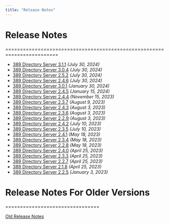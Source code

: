 ```yaml
---
title: "Release Notes"
---
```


# Release Notes
========================================================================
- [389 Directory Server 3.1.1](release-3-1-1.html) *(July 30, 2024)*
- [389 Directory Server 3.0.4](release-3-0-4.html) *(July 30, 2024)*
- [389 Directory Server 2.5.2](release-2-5-2.html) *(July 30, 2024)*
- [389 Directory Server 2.4.6](release-2-4-6.html) *(July 30, 2024)*
- [389 Directory Server 3.0.1](release-3-0-1.html) *(January 30, 2024)*
- [389 Directory Server 2.4.5](release-2-4-5.html) *(January 15, 2024)*
- [389 Directory Server 2.4.4](release-2-4-4.html) *(November 15, 2023)*
- [389 Directory Server 2.3.7](release-2-3-7.html) *(August 9, 2023)*
- [389 Directory Server 2.4.3](release-2-4-3.html) *(August 3, 2023)*
- [389 Directory Server 2.3.6](release-2-3-6.html) *(August 3, 2023)*
- [389 Directory Server 2.2.9](release-2-2-9.html) *(August 3, 2023)*
- [389 Directory Server 2.4.2](release-2-4-2.html) *(July 10, 2023)*
- [389 Directory Server 2.3.5](release-2-3-5.html) *(July 10, 2023)*
- [389 Directory Server 2.4.1](release-2-4-1.html) *(May 18, 2023)*
- [389 Directory Server 2.3.4](release-2-3-4.html) *(May 18, 2023)*
- [389 Directory Server 2.2.8](release-2-2-8.html) *(May 18, 2023)*
- [389 Directory Server 2.4.0](release-2-4-0.html) *(April 25, 2023)*
- [389 Directory Server 2.3.3](release-2-3-3.html) *(April 25, 2023)*
- [389 Directory Server 2.2.7](release-2-2-7.html) *(April 25, 2023)*
- [389 Directory Server 2.1.8](release-2-1-8.html) *(April 25, 2023)*
- [389 Directory Server 2.2.5](release-2-2-5.html) *(January 3, 2023)*

# Release Notes For Older Versions
================================

[Old Release Notes](old-release-notes.html)


